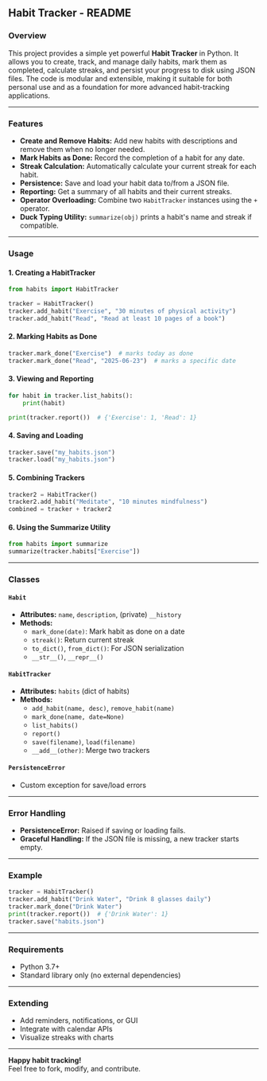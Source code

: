 ## Habit Tracker - README

### Overview

This project provides a simple yet powerful **Habit Tracker** in Python. It allows you to create, track, and manage daily habits, mark them as completed, calculate streaks, and persist your progress to disk using JSON files. The code is modular and extensible, making it suitable for both personal use and as a foundation for more advanced habit-tracking applications.

---

### Features

- **Create and Remove Habits:** Add new habits with descriptions and remove them when no longer needed.
- **Mark Habits as Done:** Record the completion of a habit for any date.
- **Streak Calculation:** Automatically calculate your current streak for each habit.
- **Persistence:** Save and load your habit data to/from a JSON file.
- **Reporting:** Get a summary of all habits and their current streaks.
- **Operator Overloading:** Combine two `HabitTracker` instances using the `+` operator.
- **Duck Typing Utility:** `summarize(obj)` prints a habit's name and streak if compatible.

---

### Usage

#### 1. Creating a HabitTracker

```python
from habits import HabitTracker

tracker = HabitTracker()
tracker.add_habit("Exercise", "30 minutes of physical activity")
tracker.add_habit("Read", "Read at least 10 pages of a book")
```

#### 2. Marking Habits as Done

```python
tracker.mark_done("Exercise")  # marks today as done
tracker.mark_done("Read", "2025-06-23")  # marks a specific date
```

#### 3. Viewing and Reporting

```python
for habit in tracker.list_habits():
    print(habit)

print(tracker.report())  # {'Exercise': 1, 'Read': 1}
```

#### 4. Saving and Loading

```python
tracker.save("my_habits.json")
tracker.load("my_habits.json")
```

#### 5. Combining Trackers

```python
tracker2 = HabitTracker()
tracker2.add_habit("Meditate", "10 minutes mindfulness")
combined = tracker + tracker2
```

#### 6. Using the Summarize Utility

```python
from habits import summarize
summarize(tracker.habits["Exercise"])
```

---

### Classes

#### `Habit`
- **Attributes:** `name`, `description`, (private) `__history`
- **Methods:**  
  - `mark_done(date)`: Mark habit as done on a date  
  - `streak()`: Return current streak  
  - `to_dict()`, `from_dict()`: For JSON serialization  
  - `__str__()`, `__repr__()`

#### `HabitTracker`
- **Attributes:** `habits` (dict of habits)
- **Methods:**  
  - `add_habit(name, desc)`, `remove_habit(name)`  
  - `mark_done(name, date=None)`  
  - `list_habits()`  
  - `report()`  
  - `save(filename)`, `load(filename)`  
  - `__add__(other)`: Merge two trackers

#### `PersistenceError`
- Custom exception for save/load errors

---

### Error Handling

- **PersistenceError:** Raised if saving or loading fails.
- **Graceful Handling:** If the JSON file is missing, a new tracker starts empty.

---

### Example

```python
tracker = HabitTracker()
tracker.add_habit("Drink Water", "Drink 8 glasses daily")
tracker.mark_done("Drink Water")
print(tracker.report())  # {'Drink Water': 1}
tracker.save("habits.json")
```

---

### Requirements

- Python 3.7+
- Standard library only (no external dependencies)

---

### Extending

- Add reminders, notifications, or GUI
- Integrate with calendar APIs
- Visualize streaks with charts

---

**Happy habit tracking!**  
Feel free to fork, modify, and contribute.
